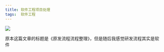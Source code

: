```yaml
---
title: 软件工程项目处理
tags:  软件工程
---
```


![](http://img.rc5j.cn/blog20201013170045.png)

原本这篇文章的标题是《原发流程流程整理》，但是随后我感觉研发流程其实是软件

<!--more-->